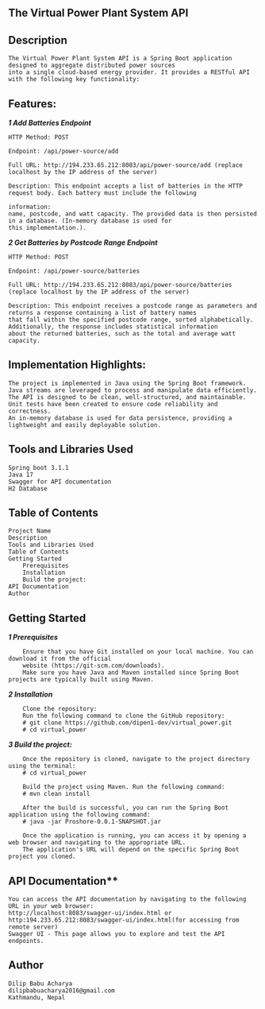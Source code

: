 ## The Virtual Power Plant System API

## Description

    The Virtual Power Plant System API is a Spring Boot application designed to aggregate distributed power sources
    into a single cloud-based energy provider. It provides a RESTful API with the following key functionality:

## Features:

_**1 Add Batteries Endpoint**_

    HTTP Method: POST

    Endpoint: /api/power-source/add

    Full URL: http://194.233.65.212:8083/api/power-source/add (replace localhost by the IP address of the server)

    Description: This endpoint accepts a list of batteries in the HTTP request body. Each battery must include the following

    information:
    name, postcode, and watt capacity. The provided data is then persisted in a database. (In-memory database is used for
    this implementation.).

_**2 Get Batteries by Postcode Range Endpoint**_

    HTTP Method: POST

    Endpoint: /api/power-source/batteries

    Full URL: http://194.233.65.212:8083/api/power-source/batteries (replace localhost by the IP address of the server)

    Description: This endpoint receives a postcode range as parameters and returns a response containing a list of battery names
    that fall within the specified postcode range, sorted alphabetically. Additionally, the response includes statistical information
    about the returned batteries, such as the total and average watt capacity.

## Implementation Highlights:

    The project is implemented in Java using the Spring Boot framework.
    Java streams are leveraged to process and manipulate data efficiently.
    The API is designed to be clean, well-structured, and maintainable.
    Unit tests have been created to ensure code reliability and correctness.
    An in-memory database is used for data persistence, providing a lightweight and easily deployable solution.

## Tools and Libraries Used

    Spring boot 3.1.1  
    Java 17
    Swagger for API documentation
    H2 Database

## Table of Contents

    Project Name
    Description
    Tools and Libraries Used
    Table of Contents
    Getting Started
        Prerequisites
        Installation
        Build the project:
    API Documentation
    Author

## Getting Started

_**1 Prerequisites**_

        Ensure that you have Git installed on your local machine. You can download it from the official
        website (https://git-scm.com/downloads).
        Make sure you have Java and Maven installed since Spring Boot projects are typically built using Maven.

_**2 Installation**_

        Clone the repository:
        Run the following command to clone the GitHub repository:
        # git clone https://github.com/dipen1-dev/virtual_power.git
        # cd virtual_power

_**3 Build the project:**_

        Once the repository is cloned, navigate to the project directory using the terminal:
        # cd virtual_power
    
        Build the project using Maven. Run the following command:
        # mvn clean install
        
        After the build is successful, you can run the Spring Boot application using the following command:
        # java -jar Proshore-0.0.1-SNAPSHOT.jar
        
        Once the application is running, you can access it by opening a web browser and navigating to the appropriate URL.
        The application's URL will depend on the specific Spring Boot project you cloned.

## API Documentation**

    You can access the API documentation by navigating to the following URL in your web browser:
    http://localhost:8083/swagger-ui/index.html or http:194.233.65.212:8083/swagger-ui/index.html(for accessing from remote server)
    Swagger UI - This page allows you to explore and test the API endpoints.

## Author

    Dilip Babu Acharya 
    dilipbabuacharya2016@gmail.com
    Kathmandu, Nepal

